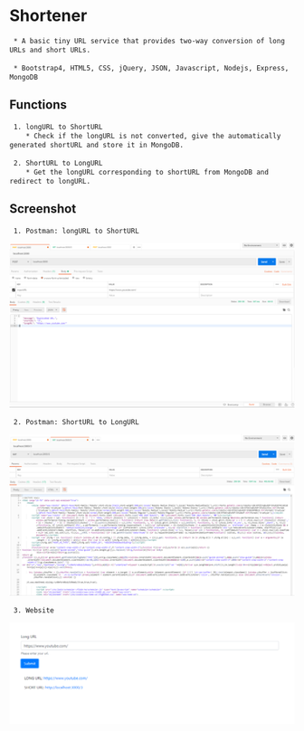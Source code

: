 # Shortener
     * A basic tiny URL service that provides two-way conversion of long URLs and short URLs.  
 
     * Bootstrap4, HTML5, CSS, jQuery, JSON, Javascript, Nodejs, Express, MongoDB
  
## Functions
     1. longURL to ShortURL
        * Check if the longURL is not converted, give the automatically generated shortURL and store it in MongoDB.  
         
     2. ShortURL to LongURL
        * Get the longURL corresponding to shortURL from MongoDB and redirect to longURL.

## Screenshot
     1. Postman: longURL to ShortURL
![](https://github.com/r03921081/Shortener/blob/master/Images/longToShort.PNG)

     2. Postman: ShortURL to LongURL
![](https://github.com/r03921081/Shortener/blob/master/Images/get.PNG)

     3. Website
![](https://github.com/r03921081/Shortener/blob/master/Images/short.PNG)
